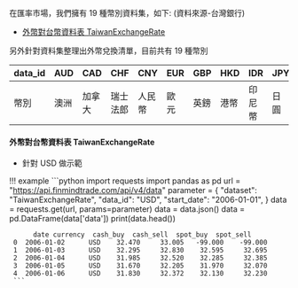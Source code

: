 在匯率市場，我們擁有 19 種幣別資料集，如下: (資料來源-台灣銀行)

- [外幣對台幣資料表 TaiwanExchangeRate](https://finmind.github.io/tutor/InterestRate/#taiwanexchangerate)

另外針對資料集整理出外幣兌換清單，目前共有 19 種幣別

| data_id 	| AUD  	| CAD    	| CHF      	| CNY    	| EUR  	| GBP  	| HKD  	| IDR    	| JPY  	| KRW  	| MYR    	| NZD  	| PHP      	| SEK    	| SGD      	| THB  	| USD  	| VND    	| ZAR    	|
|---------	|------	|--------	|----------	|--------	|------	|------	|------	|--------	|------	|------	|--------	|------	|----------	|--------	|----------	|------	|------	|--------	|--------	|
| 幣別    	| 澳洲 	| 加拿大 	| 瑞士法郎 	| 人民幣 	| 歐元 	| 英鎊 	| 港幣 	| 印尼幣 	| 日圓 	| 韓元 	| 馬來幣 	| 紐元 	| 菲國比索 	| 瑞典幣 	| 新加坡幣 	| 泰幣 	| 美金 	| 越南盾 	| 南非幣 	|


#### 外幣對台幣資料表 TaiwanExchangeRate

- 針對 USD 做示範

!!! example
     ```python
     import requests
     import pandas as pd
     url = "https://api.finmindtrade.com/api/v4/data"
     parameter = {
          "dataset": "TaiwanExchangeRate",
          "data_id": "USD",
          "start_date": "2006-01-01",
     }
     data = requests.get(url, params=parameter)
     data = data.json()
     data = pd.DataFrame(data['data'])
     print(data.head())

          date currency  cash_buy  cash_sell  spot_buy  spot_sell
     0  2006-01-02      USD    32.470     33.005   -99.000    -99.000
     1  2006-01-03      USD    32.295     32.830    32.595     32.695
     2  2006-01-04      USD    31.985     32.520    32.285     32.385
     3  2006-01-05      USD    31.670     32.205    31.970     32.070
     4  2006-01-06      USD    31.830     32.372    32.130     32.230
     ```
